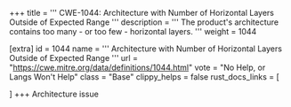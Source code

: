 +++
title = '''
CWE-1044: Architecture with Number of Horizontal Layers Outside of Expected Range
'''
description	= '''
The product's architecture contains too many - or too few - horizontal layers.
'''
weight = 1044

[extra]
id = 1044
name = '''
Architecture with Number of Horizontal Layers Outside of Expected Range
'''
url = "https://cwe.mitre.org/data/definitions/1044.html"
vote = "No Help, or Langs Won't Help"
class = "Base"
clippy_helps = false
rust_docs_links = [
	
]
+++
Architecture issue